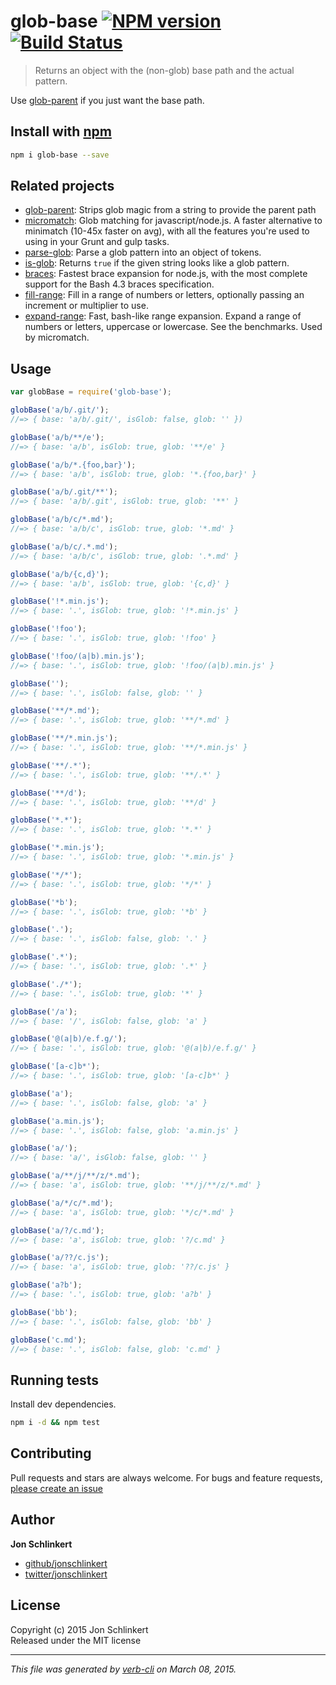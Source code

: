 # glob-base [![NPM version](https://badge.fury.io/js/glob-base.svg)](http://badge.fury.io/js/glob-base)  [![Build Status](https://travis-ci.org/jonschlinkert/glob-base.svg)](https://travis-ci.org/jonschlinkert/glob-base) 

> Returns an object with the (non-glob) base path and the actual pattern.

Use [glob-parent](https://github.com/es128/glob-parent) if you just want the base path.


































































































































































































































<extoc></extoc>

## Install with [npm](npmjs.org)

```bash
npm i glob-base --save
```

## Related projects
* [glob-parent](https://github.com/es128/glob-parent): Strips glob magic from a string to provide the parent path
* [micromatch](https://github.com/jonschlinkert/micromatch): Glob matching for javascript/node.js. A faster alternative to minimatch (10-45x faster on avg), with all the features you're used to using in your Grunt and gulp tasks.
* [parse-glob](https://github.com/jonschlinkert/parse-glob): Parse a glob pattern into an object of tokens.
* [is-glob](https://github.com/jonschlinkert/is-glob): Returns `true` if the given string looks like a glob pattern.
* [braces](https://github.com/jonschlinkert/braces): Fastest brace expansion for node.js, with the most complete support for the Bash 4.3 braces specification.
* [fill-range](https://github.com/jonschlinkert/fill-range): Fill in a range of numbers or letters, optionally passing an increment or multiplier to use.
* [expand-range](https://github.com/jonschlinkert/expand-range): Fast, bash-like range expansion. Expand a range of numbers or letters, uppercase or lowercase. See the benchmarks. Used by micromatch.

## Usage

```js
var globBase = require('glob-base');

globBase('a/b/.git/');
//=> { base: 'a/b/.git/', isGlob: false, glob: '' })

globBase('a/b/**/e');
//=> { base: 'a/b', isGlob: true, glob: '**/e' }

globBase('a/b/*.{foo,bar}');
//=> { base: 'a/b', isGlob: true, glob: '*.{foo,bar}' }

globBase('a/b/.git/**');
//=> { base: 'a/b/.git', isGlob: true, glob: '**' }

globBase('a/b/c/*.md');
//=> { base: 'a/b/c', isGlob: true, glob: '*.md' }

globBase('a/b/c/.*.md');
//=> { base: 'a/b/c', isGlob: true, glob: '.*.md' }

globBase('a/b/{c,d}');
//=> { base: 'a/b', isGlob: true, glob: '{c,d}' }

globBase('!*.min.js');
//=> { base: '.', isGlob: true, glob: '!*.min.js' }

globBase('!foo');
//=> { base: '.', isGlob: true, glob: '!foo' }

globBase('!foo/(a|b).min.js');
//=> { base: '.', isGlob: true, glob: '!foo/(a|b).min.js' }

globBase('');
//=> { base: '.', isGlob: false, glob: '' }

globBase('**/*.md');
//=> { base: '.', isGlob: true, glob: '**/*.md' }

globBase('**/*.min.js');
//=> { base: '.', isGlob: true, glob: '**/*.min.js' }

globBase('**/.*');
//=> { base: '.', isGlob: true, glob: '**/.*' }

globBase('**/d');
//=> { base: '.', isGlob: true, glob: '**/d' }

globBase('*.*');
//=> { base: '.', isGlob: true, glob: '*.*' }

globBase('*.min.js');
//=> { base: '.', isGlob: true, glob: '*.min.js' }

globBase('*/*');
//=> { base: '.', isGlob: true, glob: '*/*' }

globBase('*b');
//=> { base: '.', isGlob: true, glob: '*b' }

globBase('.');
//=> { base: '.', isGlob: false, glob: '.' }

globBase('.*');
//=> { base: '.', isGlob: true, glob: '.*' }

globBase('./*');
//=> { base: '.', isGlob: true, glob: '*' }

globBase('/a');
//=> { base: '/', isGlob: false, glob: 'a' }

globBase('@(a|b)/e.f.g/');
//=> { base: '.', isGlob: true, glob: '@(a|b)/e.f.g/' }

globBase('[a-c]b*');
//=> { base: '.', isGlob: true, glob: '[a-c]b*' }

globBase('a');
//=> { base: '.', isGlob: false, glob: 'a' }

globBase('a.min.js');
//=> { base: '.', isGlob: false, glob: 'a.min.js' }

globBase('a/');
//=> { base: 'a/', isGlob: false, glob: '' }

globBase('a/**/j/**/z/*.md');
//=> { base: 'a', isGlob: true, glob: '**/j/**/z/*.md' }

globBase('a/*/c/*.md');
//=> { base: 'a', isGlob: true, glob: '*/c/*.md' }

globBase('a/?/c.md');
//=> { base: 'a', isGlob: true, glob: '?/c.md' }

globBase('a/??/c.js');
//=> { base: 'a', isGlob: true, glob: '??/c.js' }

globBase('a?b');
//=> { base: '.', isGlob: true, glob: 'a?b' }

globBase('bb');
//=> { base: '.', isGlob: false, glob: 'bb' }

globBase('c.md');
//=> { base: '.', isGlob: false, glob: 'c.md' }
```

## Running tests
Install dev dependencies.

```bash
npm i -d && npm test
```


## Contributing
Pull requests and stars are always welcome. For bugs and feature requests, [please create an issue](https://github.com/jonschlinkert/glob-base/issues)


## Author

**Jon Schlinkert**
 
+ [github/jonschlinkert](https://github.com/jonschlinkert)
+ [twitter/jonschlinkert](http://twitter.com/jonschlinkert) 

## License
Copyright (c) 2015 Jon Schlinkert  
Released under the MIT license

***

_This file was generated by [verb-cli](https://github.com/assemble/verb-cli) on March 08, 2015._
